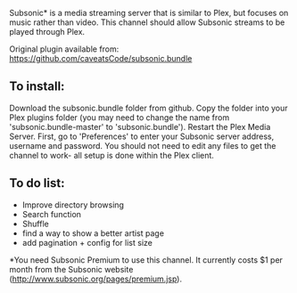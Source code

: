 Subsonic* is a media streaming server that is similar to Plex, but focuses on music rather than video.  This channel should allow Subsonic streams to be played through Plex.
 
Original plugin available from: https://github.com/caveatsCode/subsonic.bundle

To install:
-----------
Download the subsonic.bundle folder from github.  Copy the folder into your Plex plugins folder (you may need to change the name from 'subsonic.bundle-master' to 'subsonic.bundle').  Restart the Plex Media Server.
First, go to 'Preferences' to enter your Subsonic server address, username and password.
You should not need to edit any files to get the channel to work- all setup is done within the Plex client.

To do list:
-----------
- Improve directory browsing
- Search function
- Shuffle
- find a way to show a better artist page
- add pagination + config for list size

*You need Subsonic Premium to use this channel.  It currently costs $1 per month from the Subsonic website (http://www.subsonic.org/pages/premium.jsp).